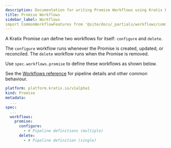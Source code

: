```yaml
---
description: Documentation for writing Promise Workflows using Kratix Pipelines, covering how Kratix internally executes the Pipeline containers
title: Promise Workflows
sidebar_label: Workflows
import CommonWorkflowFeatures from '@site/docs/_partials/workflows/common-workflow-features.md';
---
```


A Kratix Promise can define two workflows for itself: `configure` and `delete`.

The `configure` workflow runs whenever the Promise is created, updated, or reconciled.
The `delete` workflow runs when the Promise is removed.

Use `spec.workflows.promise` to define these workflows as shown below.

See the [Workflows reference](../workflows) for pipeline details and other common behaviour.

```yaml
platform: platform.kratix.io/v1alpha1
kind: Promise
metadata:
  ...
spec:
  ...
  workflows:
    promise:
      configure:
        - # Pipeline definitions (multiple)
      delete:
        - # Pipeline definition (single)
```

<CommonWorkflowFeatures />

